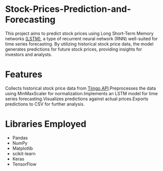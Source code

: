 # Stock-Prices-Prediction-and-Forecasting
This project aims to predict stock prices using Long Short-Term Memory networks [(LSTM)](https://www.geeksforgeeks.org/deep-learning-introduction-to-long-short-term-memory/), a type of recurrent neural network (RNN) well-suited for time series forecasting. By utilizing historical stock price data, the model generates predictions for future stock prices, providing insights for investors and analysts.

# Features
Collects historical stock price data from [Tiingo API](https://www.tiingo.com/documentation/general/overview).Preprocesses the data using MinMaxScaler for normalization.Implements an LSTM model for time series forecasting.Visualizes predictions against actual prices.Exports predictions to CSV for further analysis.

# Libraries Employed
- Pandas
- NumPy
- Matplotlib
- scikit-learn
- Keras
- TensorFlow

